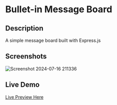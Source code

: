 # Bullet-in Message Board

## Description
  A simple message board built with Express.js

## Screenshots
![Screenshot 2024-07-16 211336](https://github.com/user-attachments/assets/b875dde9-5be5-45d9-945c-8bb65ae5a869)

## Live Demo
[Live Preview Here](https://bullet-in-board.onrender.com/)


